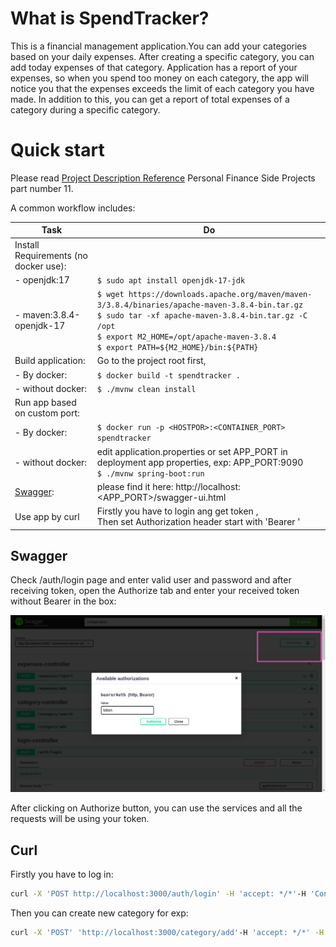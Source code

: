 What is SpendTracker? 
 ===========
This is a financial management application.You can add your categories based on your daily expenses. 
After creating a specific category, you can add today expenses of that category. 
Application has a report of your expenses, so when you spend too money on each category, the app will notice you that the expenses
exceeds the limit of each category you have made.
In addition to this, you can get a report of total expenses of a category during a specific category.

Quick start
===========
Please read [Project Description Reference](https://docs.google.com/document/d/1FLZiyAYD3nlbxGtNGi84zGMSBr3-oCSXcwPR-TeFyKU/edit#heading=h.hm40tzuc74uo) Personal Finance Side Projects part number 11.

A common workflow includes:

| Task                                 | Do                                                                                                                                                                                                                                                                |
|--------------------------------------|-------------------------------------------------------------------------------------------------------------------------------------------------------------------------------------------------------------------------------------------------------------------|
| Install Requirements (no docker use): |                                                                                                                                                                                                                                                                   |
| -  openjdk:17                        | ``$ sudo apt install openjdk-17-jdk``                                                                                                                                                                                                                             |
| -  maven:3.8.4-openjdk-17            | ``$ wget https://downloads.apache.org/maven/maven-3/3.8.4/binaries/apache-maven-3.8.4-bin.tar.gz`` <br>  ``$ sudo tar -xf apache-maven-3.8.4-bin.tar.gz -C /opt`` <br> ``$ export M2_HOME=/opt/apache-maven-3.8.4`` <br> ``$ export PATH=${M2_HOME}/bin:${PATH}`` |
| Build application:                   | Go to the project root first,                                                                                                                                                                                                                                     |
| -  By docker:                        | ``$ docker build -t spendtracker .   ``                                                                                                                                                                                                                           |
| -  without docker:                   | ``$ ./mvnw clean install``                                                                                                                                                                                                                                        |
| Run app based on custom port:        |                                                                                                                                                                                                                                                                   |
| -  By docker:                        | ``$ docker run -p <HOSTPOR>:<CONTAINER_PORT> spendtracker``                                                                                                                                                                                                       |
| -  without docker:                   | edit application.properties or set APP_PORT in deployment app properties, exp: APP_PORT:9090 <br> ``$ ./mvnw spring-boot:run ``                                                                                                                                   |
| [Swagger](#Swagger):                 | please find it here: http://localhost:<APP_PORT>/swagger-ui.html                                                                                                                                                                                                  |
| Use app by curl                      | Firstly you have to login ang get token , <br> Then set Authorization header start with 'Bearer '                                                                                                                                                                 |

   


## Swagger
  
Check /auth/login page and enter valid user and password and after receiving token,
    open the Authorize tab and enter your received token without Bearer in the box:

![token.png](src%2Ftest%2Fresources%2Fimages%2Ftoken.png)

After clicking on Authorize button, you can use the services and all the requests will be using your token.

## Curl

Firstly you have to log in:
```bash
curl -X 'POST http://localhost:3000/auth/login' -H 'accept: */*'-H 'Content-Type: application/json' -d '{"userName": "user","password": "pass"}'
```
Then you can create new category for exp:
 ```bash
curl -X 'POST' 'http://localhost:3000/category/add'-H 'accept: */*' -H 'Authorization: Bearer toke' -H 'Content-Type: application/json' -d '{"name": "coffee","limit": 10000}'
```
